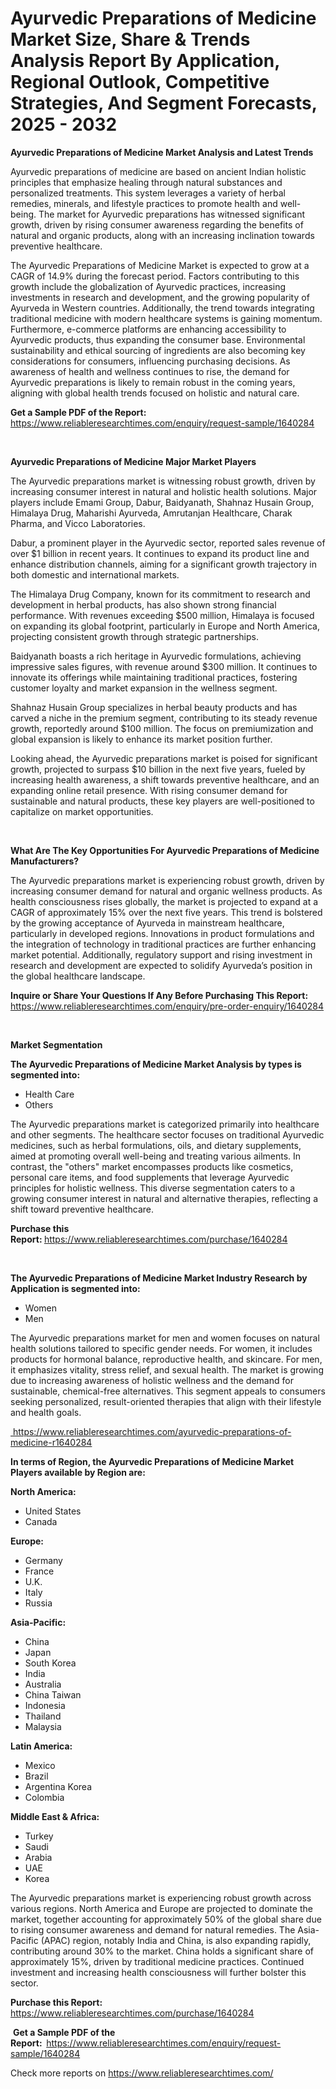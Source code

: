 <p><h1>Ayurvedic Preparations of Medicine Market Size, Share & Trends Analysis Report By Application, Regional Outlook, Competitive Strategies, And Segment Forecasts, 2025 - 2032</h1></p><p><strong>Ayurvedic Preparations of Medicine Market Analysis and Latest Trends</strong></p>
<p><p>Ayurvedic preparations of medicine are based on ancient Indian holistic principles that emphasize healing through natural substances and personalized treatments. This system leverages a variety of herbal remedies, minerals, and lifestyle practices to promote health and well-being. The market for Ayurvedic preparations has witnessed significant growth, driven by rising consumer awareness regarding the benefits of natural and organic products, along with an increasing inclination towards preventive healthcare.</p><p>The Ayurvedic Preparations of Medicine Market is expected to grow at a CAGR of 14.9% during the forecast period. Factors contributing to this growth include the globalization of Ayurvedic practices, increasing investments in research and development, and the growing popularity of Ayurveda in Western countries. Additionally, the trend towards integrating traditional medicine with modern healthcare systems is gaining momentum. Furthermore, e-commerce platforms are enhancing accessibility to Ayurvedic products, thus expanding the consumer base. Environmental sustainability and ethical sourcing of ingredients are also becoming key considerations for consumers, influencing purchasing decisions. As awareness of health and wellness continues to rise, the demand for Ayurvedic preparations is likely to remain robust in the coming years, aligning with global health trends focused on holistic and natural care.</p></p>
<p><strong>Get a Sample PDF of the Report:&nbsp;</strong> <a href="https://www.reliableresearchtimes.com/enquiry/request-sample/1640284?utm_campaign=2117&utm_medium=2&utm_source=Github&utm_content=ia&utm_term=09032025&utm_id=ayurvedic-preparations-of-medicine">https://www.reliableresearchtimes.com/enquiry/request-sample/1640284</a></p>
<p>&nbsp;</p>
<p><strong>Ayurvedic Preparations of Medicine Major Market Players</strong></p>
<p><p>The Ayurvedic preparations market is witnessing robust growth, driven by increasing consumer interest in natural and holistic health solutions. Major players include Emami Group, Dabur, Baidyanath, Shahnaz Husain Group, Himalaya Drug, Maharishi Ayurveda, Amrutanjan Healthcare, Charak Pharma, and Vicco Laboratories.</p><p>Dabur, a prominent player in the Ayurvedic sector, reported sales revenue of over $1 billion in recent years. It continues to expand its product line and enhance distribution channels, aiming for a significant growth trajectory in both domestic and international markets. </p><p>The Himalaya Drug Company, known for its commitment to research and development in herbal products, has also shown strong financial performance. With revenues exceeding $500 million, Himalaya is focused on expanding its global footprint, particularly in Europe and North America, projecting consistent growth through strategic partnerships.</p><p>Baidyanath boasts a rich heritage in Ayurvedic formulations, achieving impressive sales figures, with revenue around $300 million. It continues to innovate its offerings while maintaining traditional practices, fostering customer loyalty and market expansion in the wellness segment.</p><p>Shahnaz Husain Group specializes in herbal beauty products and has carved a niche in the premium segment, contributing to its steady revenue growth, reportedly around $100 million. The focus on premiumization and global expansion is likely to enhance its market position further.</p><p>Looking ahead, the Ayurvedic preparations market is poised for significant growth, projected to surpass $10 billion in the next five years, fueled by increasing health awareness, a shift towards preventive healthcare, and an expanding online retail presence. With rising consumer demand for sustainable and natural products, these key players are well-positioned to capitalize on market opportunities.</p></p>
<p>&nbsp;</p>
<p><strong>What Are The Key Opportunities For Ayurvedic Preparations of Medicine Manufacturers?</strong></p>
<p><p>The Ayurvedic preparations market is experiencing robust growth, driven by increasing consumer demand for natural and organic wellness products. As health consciousness rises globally, the market is projected to expand at a CAGR of approximately 15% over the next five years. This trend is bolstered by the growing acceptance of Ayurveda in mainstream healthcare, particularly in developed regions. Innovations in product formulations and the integration of technology in traditional practices are further enhancing market potential. Additionally, regulatory support and rising investment in research and development are expected to solidify Ayurveda’s position in the global healthcare landscape.</p></p>
<p><strong>Inquire or Share Your Questions If Any Before Purchasing This Report:</strong> <a href="https://www.reliableresearchtimes.com/enquiry/pre-order-enquiry/1640284?utm_campaign=2117&utm_medium=2&utm_source=Github&utm_content=ia&utm_term=09032025&utm_id=ayurvedic-preparations-of-medicine">https://www.reliableresearchtimes.com/enquiry/pre-order-enquiry/1640284</a></p>
<p>&nbsp;</p>
<p><strong>Market Segmentation</strong></p>
<p><strong>The Ayurvedic Preparations of Medicine Market Analysis by types is segmented into:</strong></p>
<p><ul><li>Health Care</li><li>Others</li></ul></p>
<p><p>The Ayurvedic preparations market is categorized primarily into healthcare and other segments. The healthcare sector focuses on traditional Ayurvedic medicines, such as herbal formulations, oils, and dietary supplements, aimed at promoting overall well-being and treating various ailments. In contrast, the "others" market encompasses products like cosmetics, personal care items, and food supplements that leverage Ayurvedic principles for holistic wellness. This diverse segmentation caters to a growing consumer interest in natural and alternative therapies, reflecting a shift toward preventive healthcare.</p></p>
<p><strong>Purchase this Report:&nbsp;</strong><a href="https://www.reliableresearchtimes.com/purchase/1640284?utm_campaign=2117&utm_medium=2&utm_source=Github&utm_content=ia&utm_term=09032025&utm_id=ayurvedic-preparations-of-medicine">https://www.reliableresearchtimes.com/purchase/1640284</a></p>
<p>&nbsp;</p>
<p><strong>The Ayurvedic Preparations of Medicine Market Industry Research by Application is segmented into:</strong></p>
<p><ul><li>Women</li><li>Men</li></ul></p>
<p><p>The Ayurvedic preparations market for men and women focuses on natural health solutions tailored to specific gender needs. For women, it includes products for hormonal balance, reproductive health, and skincare. For men, it emphasizes vitality, stress relief, and sexual health. The market is growing due to increasing awareness of holistic wellness and the demand for sustainable, chemical-free alternatives. This segment appeals to consumers seeking personalized, result-oriented therapies that align with their lifestyle and health goals.</p></p>
<p><a href="https://www.reliableresearchtimes.com/ayurvedic-preparations-of-medicine-r1640284?utm_campaign=2117&utm_medium=2&utm_source=Github&utm_content=ia&utm_term=09032025&utm_id=ayurvedic-preparations-of-medicine">&nbsp;https://www.reliableresearchtimes.com/ayurvedic-preparations-of-medicine-r1640284</a></p>
<p><strong>In terms of Region, the Ayurvedic Preparations of Medicine Market Players available by Region are:</strong></p>
<p>
    <p> <strong> North America: </strong>
        <ul>
            <li>United States</li>
            <li>Canada</li>
        </ul>
        </p> 
    <p> <strong> Europe: </strong>
        <ul>
            <li>Germany</li>
            <li>France</li>
            <li>U.K.</li>
            <li>Italy</li>
            <li>Russia</li>
        </ul>
        </p> 
    <p> <strong> Asia-Pacific: </strong>
        <ul>
            <li>China</li>
            <li>Japan</li>
            <li>South Korea</li>
            <li>India</li>
            <li>Australia</li>
            <li>China Taiwan</li>
            <li>Indonesia</li>
            <li>Thailand</li>
            <li>Malaysia</li>
        </ul>
        </p> 
    <p> <strong> Latin America: </strong>
        <ul>
            <li>Mexico</li>
            <li>Brazil</li>
            <li>Argentina Korea</li>
            <li>Colombia</li>
        </ul>
        </p> 
    <p> <strong> Middle East & Africa: </strong>
        <ul>
            <li>Turkey</li>
            <li>Saudi</li>
            <li>Arabia</li>
            <li>UAE</li>
            <li>Korea</li>
        </ul>
    </p>
    </p>
<p><p>The Ayurvedic preparations market is experiencing robust growth across various regions. North America and Europe are projected to dominate the market, together accounting for approximately 50% of the global share due to rising consumer awareness and demand for natural remedies. The Asia-Pacific (APAC) region, notably India and China, is also expanding rapidly, contributing around 30% to the market. China holds a significant share of approximately 15%, driven by traditional medicine practices. Continued investment and increasing health consciousness will further bolster this sector.</p></p>
<p><strong>Purchase this Report: </strong><a href="https://www.reliableresearchtimes.com/purchase/1640284?utm_campaign=2117&utm_medium=2&utm_source=Github&utm_content=ia&utm_term=09032025&utm_id=ayurvedic-preparations-of-medicine">https://www.reliableresearchtimes.com/purchase/1640284</a></p>
<p>&nbsp;<strong>Get a Sample PDF of the Report:&nbsp;&nbsp;</strong><a href="https://www.reliableresearchtimes.com/enquiry/request-sample/1640284?utm_campaign=2117&utm_medium=2&utm_source=Github&utm_content=ia&utm_term=09032025&utm_id=ayurvedic-preparations-of-medicine">https://www.reliableresearchtimes.com/enquiry/request-sample/1640284</a></p>
<p><strong></strong></p>
<p>Check more reports on <a href="https://www.reliableresearchtimes.com/?utm_campaign=2117&utm_medium=2&utm_source=Github&utm_content=ia&utm_term=09032025&utm_id=ayurvedic-preparations-of-medicine">https://www.reliableresearchtimes.com/</a></p>